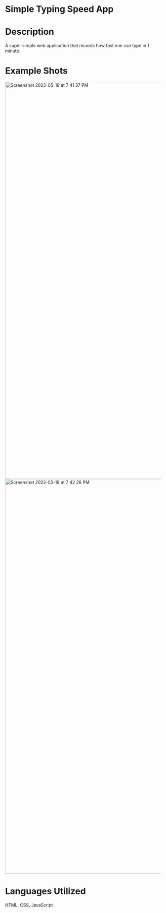 # Simple Typing Speed App

# Description
A super simple web application that records how fast one can type in 1 minute.

# Example Shots
<img width="1281" alt="Screenshot 2023-05-18 at 7 41 37 PM" src="https://github.com/jenscotch/typing-speed-simple/assets/129793770/6eec5b54-1563-4e4a-9db8-b9bc8090eeeb">

<img width="1274" alt="Screenshot 2023-05-18 at 7 42 28 PM" src="https://github.com/jenscotch/typing-speed-simple/assets/129793770/ed846f79-4688-413a-aaed-c7df68b0c65d">

# Languages Utilized
HTML, CSS, JavaScript
